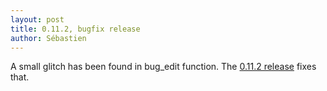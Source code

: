 ```yaml
---
layout: post
title: 0.11.2, bugfix release
author: Sébastien
---
```

A small glitch has been found in bug\_edit function. The [0.11.2 release](/download.html) fixes that.

